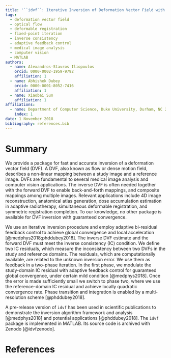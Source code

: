 ```yaml
---
title: '``idvf``: Iterative Inversion of Deformation Vector Field with Adaptive Bi-residual Feedback Control'
tags:
  - deformation vector field
  - optical flow
  - deformable registration
  - fixed-point iteration
  - inverse consistency
  - adaptive feedback control
  - medical image analysis
  - computer vision
  - MATLAB
authors:
  - name: Alexandros-Stavros Iliopoulos
	orcid: 0000-0002-1959-9792
	affiliation: 1
  - name: Abhishek Dubey
	orcid: 0000-0001-8052-7416
	affiliation: 1
  - name: Xiaobai Sun
	affiliation: 1
affiliations:
  - name: Department of Computer Science, Duke University, Durham, NC 27708, USA
    index: 1
date: 1 November 2018
bibliography: references.bib
---
```



# Summary

We provide a package for fast and accurate inversion of a deformation
vector field (DVF).  A DVF, also known as flow or dense motion field,
describes a non-linear mapping between a study image and a reference image.
DVFs are fundamental to several medical image analysis and computer vision
applications.  The inverse DVF is often needed together with the forward
DVF to enable back-and-forth mappings, and composite mappings among
multiple images.  Relevant applications include 4D image reconstruction,
anatomical atlas generation, dose accumulation estimation in adaptive
radiotherapy, simultaneous deformable registration, and symmetric
registration completion.  To our knowledge, no other package is available
for DVF inversion with guaranteed convergence.

We use an iterative inversion procedure and employ adaptive bi-residual
feedback control to achieve global convergence and local acceleration
[@medphys2018;phddubey2018].  The inverse DVF estimate and the forward DVF
must meet the inverse consistency (IC) condition.  We define two IC
residuals, which measure the inconsistency between two DVFs in the study
and reference domains.  The residuals, which are computationally available,
are related to the unknown inversion error.  We use them as feedback in a
two-phase iteration.  In the first phase, we modulate the study-domain IC
residual with adaptive feedback control for guaranteed global convergence,
under certain mild condition [@medphys2018].  Once the error is made
sufficiently small we switch to phase two, where we use the
reference-domain IC residual and achieve locally quadratic convergence
rate.  Phase transition and integration is enabled by a multi-resolution
scheme [@phddubey2018].

A pre-release version of ``idvf`` has been used in scientific publications
to demonstrate the inversion algorithm framework and analysis
[@medphys2018] and potential applications [@phddubey2018].  The ``idvf``
package is implemented in MATLAB.  Its source code is archived with Zenodo
[@idvfzenodo].



# References

